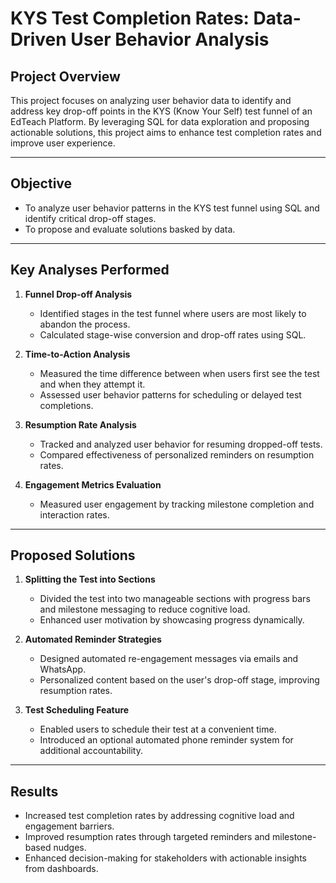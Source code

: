 # KYS Test Completion Rates: Data-Driven User Behavior Analysis

## Project Overview
This project focuses on analyzing user behavior data to identify and address key drop-off points in the KYS (Know Your Self) test funnel of an EdTeach Platform. By leveraging SQL for data exploration and proposing actionable solutions, this project aims to enhance test completion rates and improve user experience.

---

## Objective
- To analyze user behavior patterns in the KYS test funnel using SQL and identify critical drop-off stages.
- To propose and evaluate solutions basked by data.

---

## Key Analyses Performed
1. **Funnel Drop-off Analysis**
   - Identified stages in the test funnel where users are most likely to abandon the process.
   - Calculated stage-wise conversion and drop-off rates using SQL.
   
2. **Time-to-Action Analysis**
   - Measured the time difference between when users first see the test and when they attempt it.
   - Assessed user behavior patterns for scheduling or delayed test completions.

3. **Resumption Rate Analysis**
   - Tracked and analyzed user behavior for resuming dropped-off tests.
   - Compared effectiveness of personalized reminders on resumption rates.

4. **Engagement Metrics Evaluation**
   - Measured user engagement by tracking milestone completion and interaction rates.

---

## Proposed Solutions
1. **Splitting the Test into Sections**
   - Divided the test into two manageable sections with progress bars and milestone messaging to reduce cognitive load.
   - Enhanced user motivation by showcasing progress dynamically.

2. **Automated Reminder Strategies**
   - Designed automated re-engagement messages via emails and WhatsApp.
   - Personalized content based on the user's drop-off stage, improving resumption rates.

3. **Test Scheduling Feature**
   - Enabled users to schedule their test at a convenient time.
   - Introduced an optional automated phone reminder system for additional accountability.

---

## Results
- Increased test completion rates by addressing cognitive load and engagement barriers.
- Improved resumption rates through targeted reminders and milestone-based nudges.
- Enhanced decision-making for stakeholders with actionable insights from dashboards.
